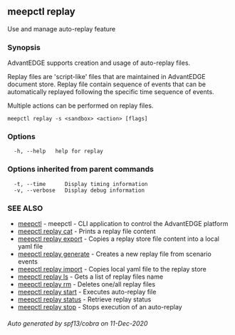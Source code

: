 ## meepctl replay

Use and manage auto-replay feature

### Synopsis

AdvantEDGE supports creation and usage of auto-replay files.

Replay files are 'script-like' files that are maintained in AdvantEDGE document store.
Replay file contain sequence of events that can be automatically replayed following the specific time sequence of events.

Multiple actions can be performed on replay files.

```
meepctl replay -s <sandbox> <action> [flags]
```

### Options

```
  -h, --help   help for replay
```

### Options inherited from parent commands

```
  -t, --time      Display timing information
  -v, --verbose   Display debug information
```

### SEE ALSO

* [meepctl](meepctl.md)	 - meepctl - CLI application to control the AdvantEDGE platform
* [meepctl replay cat](meepctl_replay_cat.md)	 - Prints a replay file content
* [meepctl replay export](meepctl_replay_export.md)	 - Copies a replay store file content into a local yaml file
* [meepctl replay generate](meepctl_replay_generate.md)	 - Creates a new replay file from scenario events
* [meepctl replay import](meepctl_replay_import.md)	 - Copies local yaml file to the replay store
* [meepctl replay ls](meepctl_replay_ls.md)	 - Gets a list of replay files name
* [meepctl replay rm](meepctl_replay_rm.md)	 - Deletes one/all replay files
* [meepctl replay start](meepctl_replay_start.md)	 - Executes auto-replay file
* [meepctl replay status](meepctl_replay_status.md)	 - Retrieve replay status
* [meepctl replay stop](meepctl_replay_stop.md)	 - Stops execution of an auto-replay

###### Auto generated by spf13/cobra on 11-Dec-2020
